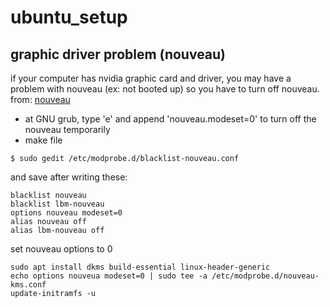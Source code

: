 # ubuntu_setup

## graphic driver problem (nouveau)
if your computer has nvidia graphic card and driver, you may have a problem with nouveau (ex: not booted up)
so you have to turn off nouveau. 
from: [nouveau](https://blog.neonkid.xyz/66 "link")

* at GNU grub, type 'e' and append 'nouveau.modeset=0' to turn off the nouveau temporarily
* make file
```
$ sudo gedit /etc/modprobe.d/blacklist-nouveau.conf
```
and save after writing these:
```
blacklist nouveau
blacklist lbm-nouveau
options nouveau modeset=0
alias nouveau off
alias lbm-nouveau off
```
set nouveau options to 0
```
sudo apt install dkms build-essential linux-header-generic
echo options nouveua modeset=0 | sudo tee -a /etc/modprobe.d/nouveau-kms.conf
update-initramfs -u
```
